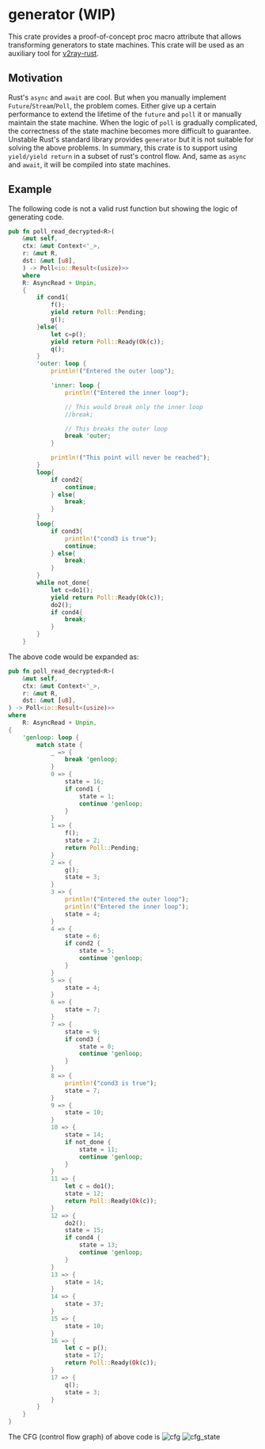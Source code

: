# generator (WIP)
This crate provides a proof-of-concept proc macro attribute that allows transforming generators to state machines.
This crate will be used as an auxiliary tool for [v2ray-rust](https://github.com/Qv2ray/v2ray-rust).

## Motivation
Rust's `async` and `await` are cool. But when you manually implement `Future`/`Stream`/`Poll`, the problem comes. Either give up a certain performance to extend the lifetime of the `future` and `poll` it or manually maintain the state machine. When the logic of `poll` is gradually complicated, the correctness of the state machine becomes more difficult to guarantee. Unstable Rust's standard library provides `generator` but it is not suitable for solving the above problems. In summary, this crate is to support using `yield/yield return` in a subset of rust's control flow. And, same as `async` and `await`, it will be compiled into state machines.


## Example
The following code is not a valid rust function but showing the logic of generating code.
````rust
pub fn poll_read_decrypted<R>(
    &mut self,
    ctx: &mut Context<'_>,
    r: &mut R,
    dst: &mut [u8],
    ) -> Poll<io::Result<(usize)>>
    where
    R: AsyncRead + Unpin,
    {
        if cond1{
            f();
            yield return Poll::Pending;
            g();
        }else{
            let c=p();
            yield return Poll::Ready(Ok(c));
            q();
        }
        'outer: loop {
            println!("Entered the outer loop");

            'inner: loop {
                println!("Entered the inner loop");

                // This would break only the inner loop
                //break;

                // This breaks the outer loop
                break 'outer;
            }

            println!("This point will never be reached");
        }
        loop{
            if cond2{
                continue;
            } else{
                break;
            }
        }
        loop{
            if cond3{
                println!("cond3 is true");
                continue;
            } else{
                break;
            }
        }
        while not_done{
            let c=do1();
            yield return Poll::Ready(Ok(c));
            do2();
            if cond4{
                break;
            }
        }
    }
````

The above code would be expanded as: 
````rust
pub fn poll_read_decrypted<R>(
    &mut self,
    ctx: &mut Context<'_>,
    r: &mut R,
    dst: &mut [u8],
) -> Poll<io::Result<(usize)>>
where
    R: AsyncRead + Unpin,
{
    'genloop: loop {
        match state {
            _ => {
                break 'genloop;
            }
            0 => {
                state = 16;
                if cond1 {
                    state = 1;
                    continue 'genloop;
                }
            }
            1 => {
                f();
                state = 2;
                return Poll::Pending;
            }
            2 => {
                g();
                state = 3;
            }
            3 => {
                println!("Entered the outer loop");
                println!("Entered the inner loop");
                state = 4;
            }
            4 => {
                state = 6;
                if cond2 {
                    state = 5;
                    continue 'genloop;
                }
            }
            5 => {
                state = 4;
            }
            6 => {
                state = 7;
            }
            7 => {
                state = 9;
                if cond3 {
                    state = 8;
                    continue 'genloop;
                }
            }
            8 => {
                println!("cond3 is true");
                state = 7;
            }
            9 => {
                state = 10;
            }
            10 => {
                state = 14;
                if not_done {
                    state = 11;
                    continue 'genloop;
                }
            }
            11 => {
                let c = do1();
                state = 12;
                return Poll::Ready(Ok(c));
            }
            12 => {
                do2();
                state = 15;
                if cond4 {
                    state = 13;
                    continue 'genloop;
                }
            }
            13 => {
                state = 14;
            }
            14 => {
                state = 37;
            }
            15 => {
                state = 10;
            }
            16 => {
                let c = p();
                state = 17;
                return Poll::Ready(Ok(c));
            }
            17 => {
                q();
                state = 3;
            }
        }
    }
}

````

The CFG (control flow graph) of above code is
![cfg](./images/cfg.dot.png)
![cfg_state](./images/cfg_state.dot.png)
